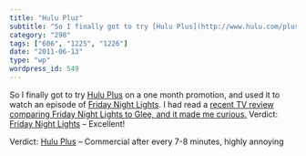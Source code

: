 ```yaml
---
title: "Hulu Pluz"
subtitle: "So I finally got to try [Hulu Plus](http://www.hulu.com/plus) on a one month promotion, and used it ..."
category: "298"
tags: ["606", "1225", "1226"]
date: "2011-06-13"
type: "wp"
wordpress_id: 549
---
```

So I finally got to try [Hulu Plus](http://www.hulu.com/plus) on a one month promotion, and used it to watch an episode of [Friday Night Lights](http://www.nbc.com/friday-night-lights/). I had read a [recent TV review comparing Friday Night Lights to Glee, and it made me curious.](http://www.nytimes.com/2011/06/05/magazine/how-football-players-got-trounced-by-glee.html?pagewanted=all)
Verdict: [Friday Night Lights](http://www.nbc.com/friday-night-lights/) – Excellent!

Verdict: [Hulu Plus](http://www.hulu.com/plus) – Commercial after every 7-8 minutes, highly annoying